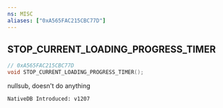 ```yaml
---
ns: MISC
aliases: ["0xA565FAC215CBC77D"]
---
```

## STOP_CURRENT_LOADING_PROGRESS_TIMER

```c
// 0xA565FAC215CBC77D
void STOP_CURRENT_LOADING_PROGRESS_TIMER();
```

nullsub, doesn't do anything

```
NativeDB Introduced: v1207
```

